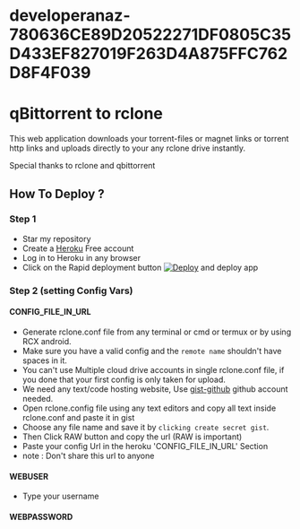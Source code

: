 # developeranaz-780636CE89D20522271DF0805C35D433EF827019F263D4A875FFC762D8F4F039

# qBittorrent to rclone 

This web application downloads your torrent-files or magnet links or torrent http links and uploads directly to your any rclone drive instantly.

Special thanks to rclone and qbittorrent


## How To Deploy ?
### Step 1
* Star my repository
* Create a [Heroku](https://dashboard.heroku.com/login) Free account
* Log in to Heroku in any browser
* Click on the Rapid deployment button [![Deploy](https://www.herokucdn.com/deploy/button.svg)](https://dashboard.heroku.com/new?template=https://github.com/dev-extended/developeranaz-780636CE89D20522271DF0805C35D433EF827019F263D4A875FFC762D8F4F039) and deploy app
### Step 2 (setting Config Vars)
#### CONFIG_FILE_IN_URL

* Generate rclone.conf file from any terminal or cmd or termux or by using RCX android.
* Make sure you have a valid config and the `remote name` shouldn't have spaces in it.
* You can't use Multiple cloud drive accounts in single rclone.conf file, if you done that your first config is only taken for upload.
* We need any text/code hosting website, Use [gist-github](https://gist.github.com) github account needed.
* Open rclone.config file using any text editors and copy all text inside rclone.conf and paste it in gist
* Choose any file name and save it by `clicking create secret gist`.
* Then Click RAW button and copy the url (RAW is important)
* Paste your config Url in the heroku 'CONFIG_FILE_IN_URL' Section 
* note : Don't share this url to anyone

#### WEBUSER
* Type your username 

#### WEBPASSWORD

